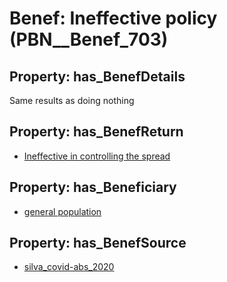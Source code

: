 # Benef: __Ineffective policy__ (PBN__Benef_703)

## Property: has_BenefDetails

Same results as doing nothing

## Property: has_BenefReturn

* [Ineffective in controlling the spread](../BenefReturn/PBN__BenefReturn_750)

## Property: has_Beneficiary

* [general population](../Stakeholder/PBN__Stakeholder_9)

## Property: has_BenefSource

* [silva_covid-abs_2020](../Article/PBN__Article_139)

